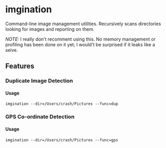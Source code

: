 # imgination

Command-line image management utilities. Recursively scans directories
looking for images and reporting on them.

*NOTE:* I really don't recomment using this. No memory management or profiling has been done on it yet; I would't be surprised if it leaks like a seive.

## Features

### Duplicate Image Detection

#### Usage
`imgination --dir=/Users/crash/Pictures --func=dup`

### GPS Co-ordinate Detection

#### Usage
`imgination --dir=/Users/crash/Pictures --func=gps`
